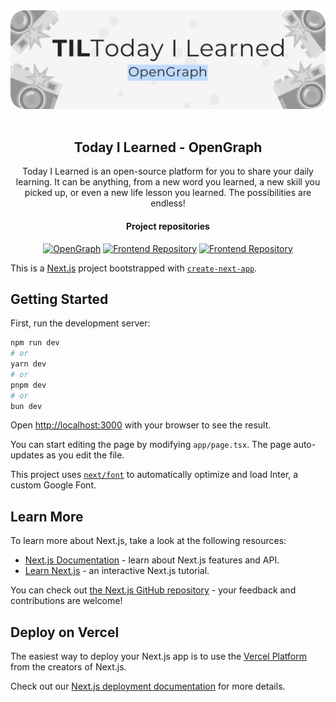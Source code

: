 <img src="til-opengraph.png" alt="Kide.rat logo">
<br />
<br />

<div align="center">
  
## Today I Learned - OpenGraph
Today I Learned is an open-source platform for you to share your daily learning. It can be anything, from a new word you learned, a new skill you picked up, or even a new life lesson you learned. The possibilities are endless!
#### Project repositories
[![OpenGraph](https://img.shields.io/badge/OpenGraph-bfdbfe)](https://github.com/KasperiP/til-opengraph)
[![Frontend Repository](https://img.shields.io/badge/Frontend-bbf7d0)](https://github.com/KasperiP/til-frontend)
[![Frontend Repository](https://img.shields.io/badge/Backend-fef08a)](https://github.com/KasperiP/til-backend)

</div>

This is a [Next.js](https://nextjs.org/) project bootstrapped with [`create-next-app`](https://github.com/vercel/next.js/tree/canary/packages/create-next-app).

## Getting Started

First, run the development server:

```bash
npm run dev
# or
yarn dev
# or
pnpm dev
# or
bun dev
```

Open [http://localhost:3000](http://localhost:3000) with your browser to see the result.

You can start editing the page by modifying `app/page.tsx`. The page auto-updates as you edit the file.

This project uses [`next/font`](https://nextjs.org/docs/basic-features/font-optimization) to automatically optimize and load Inter, a custom Google Font.

## Learn More

To learn more about Next.js, take a look at the following resources:

- [Next.js Documentation](https://nextjs.org/docs) - learn about Next.js features and API.
- [Learn Next.js](https://nextjs.org/learn) - an interactive Next.js tutorial.

You can check out [the Next.js GitHub repository](https://github.com/vercel/next.js/) - your feedback and contributions are welcome!

## Deploy on Vercel

The easiest way to deploy your Next.js app is to use the [Vercel Platform](https://vercel.com/new?utm_medium=default-template&filter=next.js&utm_source=create-next-app&utm_campaign=create-next-app-readme) from the creators of Next.js.

Check out our [Next.js deployment documentation](https://nextjs.org/docs/deployment) for more details.
